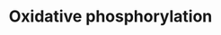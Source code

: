 ---
annotations:
- id: PW:0001059
  parent: classic metabolic pathway
  type: Pathway Ontology
  value: oxidative phosphorylation pathway
authors:
- MaintBot
- Ddigles
- Mkutmon
citedin:
- link: PMC3650681
  title: Microarray analyses reveal novel targets of exercise-induced stress resistance
    in the dorsal raphe nucleus (2013)
description: ''
last-edited: 2019-09-17
organisms:
- Rattus norvegicus
redirect_from:
- /index.php/Pathway:WP1283
- /instance/WP1283
- /instance/WP1283_rr106951
revision: r106951
schema-jsonld:
- '@context': https://schema.org/
  '@id': https://wikipathways.github.io/pathways/WP1283.html
  '@type': Dataset
  creator:
    '@type': Organization
    name: WikiPathways
  description: ''
  keywords:
  - ADP
  - ATP
  - ATP5E
  - ATP6
  - ATP6_RAT
  - Atp5a1
  - Atp5b
  - Atp5d
  - Atp5f1
  - Atp5g1
  - Atp5g2
  - Atp5g3
  - Atp5h
  - Atp5i
  - Atp5j
  - Atp5j2
  - Atp5l
  - Atp5o
  - Atp5s
  - Atp6ap1
  - Atp6ap2
  - COX3_RAT
  - GZMB
  - Hydrogen
  - LOC679739
  - NAD
  - NADH
  - ND1
  - ND2
  - ND3
  - ND4
  - ND4L
  - ND5
  - ND6
  - NDUFA9
  - Ndufa10l1
  - Ndufa11
  - Ndufa2
  - Ndufa3
  - Ndufa4
  - Ndufa5
  - Ndufa6
  - Ndufa7
  - Ndufa8
  - Ndufab1
  - Ndufb10
  - Ndufb2
  - Ndufb5
  - Ndufb6
  - Ndufb7
  - Ndufb8
  - Ndufb9
  - Ndufc1
  - Ndufc2
  - Ndufs1
  - Ndufs2
  - Ndufs3
  - Ndufs4
  - Ndufs5
  - Ndufs7
  - Ndufs8
  - Ndufv1
  - Ndufv2
  - Ndufv3
  license: CC0
  name: Oxidative phosphorylation
seo: CreativeWork
title: Oxidative phosphorylation
wpid: WP1283
---
